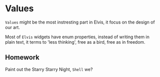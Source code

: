 # Values

`Values` might be the most instresting part in Elvis, it focus on the design of our art.

Most of `Elvis` widgets have enum properties, instead of writing them in plain text, it terms to 'less thinking', free as a bird, free as in freedom.

## Homework

Paint out the Starry Starry Night, `Shell` we?
